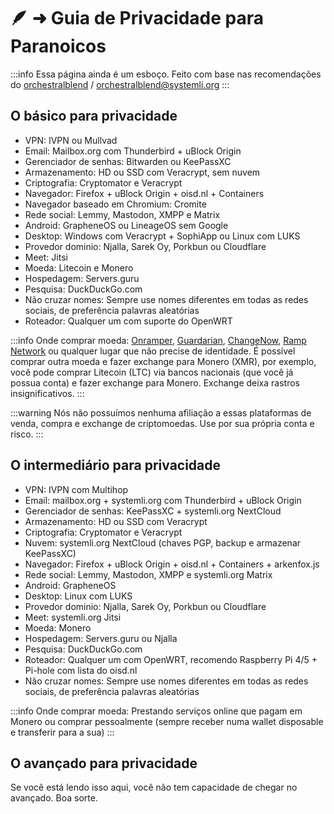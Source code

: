 # 🪶 ➜ Guia de Privacidade para Paranoicos

:::info 
Essa página ainda é um esboço. Feito com base nas recomendações do [orchestralblend](https://github.com/orchestralblend) / [orchestralblend@systemli.org](mailto:orchestralblend@systemli.org)
:::

## O básico para privacidade

- VPN: IVPN ou Mullvad
- Email: Mailbox.org com Thunderbird + uBlock Origin
- Gerenciador de senhas: Bitwarden ou KeePassXC
- Armazenamento: HD ou SSD com Veracrypt, sem nuvem
- Criptografia: Cryptomator e Veracrypt
- Navegador: Firefox + uBlock Origin + oisd.nl + Containers
- Navegador baseado em Chromium: Cromite
- Rede social: Lemmy, Mastodon, XMPP e Matrix
- Android: GrapheneOS ou LineageOS sem Google
- Desktop: Windows com Veracrypt + SophiApp ou Linux com LUKS
- Provedor dominio: Njalla, Sarek Oy, Porkbun ou Cloudflare
- Meet: Jitsi
- Moeda: Litecoin e Monero
- Hospedagem: Servers.guru
- Pesquisa: DuckDuckGo.com
- Não cruzar nomes: Sempre use nomes diferentes em todas as redes sociais, de preferência palavras aleatórias
- Roteador: Qualquer um com suporte do OpenWRT

:::info 
Onde comprar moeda: [Onramper](https://cakewallet.com/), [Guardarian](https://guardarian.com/), [ChangeNow](https://changenow.io/), [Ramp Network](https://ramp.network/) ou qualquer lugar que não precise de identidade.
É possível  comprar outra moeda e fazer exchange para Monero (XMR), por exemplo, você pode comprar Litecoin (LTC) via bancos nacionais (que você já possua conta) e fazer exchange para Monero. Exchange deixa rastros insignificativos.
:::

:::warning 
Nós não possuímos nenhuma afiliação a essas plataformas de venda, compra e exchange de criptomoedas. Use por sua própria conta e risco.
:::

## O intermediário para privacidade

- VPN: IVPN com Multihop
- Email: mailbox.org + systemli.org com Thunderbird + uBlock Origin
- Gerenciador de senhas: KeePassXC + systemli.org NextCloud
- Armazenamento: HD ou SSD com Veracrypt
- Criptografia: Cryptomator e Veracrypt
- Nuvem: systemli.org NextCloud (chaves PGP, backup e armazenar KeePassXC)
- Navegador: Firefox + uBlock Origin + oisd.nl + Containers + arkenfox.js
- Rede social: Lemmy, Mastodon, XMPP e systemli.org Matrix
- Android: GrapheneOS
- Desktop: Linux com LUKS
- Provedor dominio: Njalla, Sarek Oy, Porkbun ou Cloudflare
- Meet: systemli.org Jitsi
- Moeda: Monero
- Hospedagem: Servers.guru ou Njalla
- Pesquisa: DuckDuckGo.com
- Roteador: Qualquer um com OpenWRT, recomendo Raspberry Pi 4/5 + Pi-hole com lista do oisd.nl
- Não cruzar nomes: Sempre use nomes diferentes em todas as redes sociais, de preferência palavras aleatórias

:::info
Onde comprar moeda: Prestando serviços online que pagam em Monero ou comprar pessoalmente (sempre receber numa wallet disposable e transferir para a sua)
:::

## O avançado para privacidade

Se você está lendo isso aqui, você não tem capacidade de chegar no avançado. Boa sorte.
